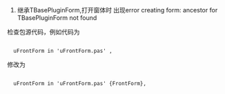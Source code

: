 1. 继承TBasePluginForm,打开窗体时 出现error creating form: ancestor for TBasePluginForm not found

检查包源代码，例如代码为

```

  uFrontForm in 'uFrontForm.pas' ,

```
修改为

```

  uFrontForm in 'uFrontForm.pas' {FrontForm},

```
